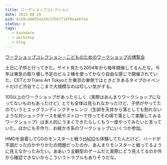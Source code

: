 ```yaml
---
title: ワークショップコレクション
date: 2015-08-29
pid: 8149ca0b554a29c57bb7710f6eae6faa
status: p
tags:
   - kosodate
   - workshop
   - blog
---
```


[ワークショップコレクション・こどものためのワークショップの博覧会][1]

土日に子供と行ってきた。サイト見たら2004年から毎年開催してるんだな。今年は東急の取り壊し予定のビル２棟を使ってかなり自由な感じで開催されていた。CETとかTrans Art Tokyoとか東京の東側ではときどきあるタイプのイベントだけど渋谷でここまで大規模なのは珍しい気がする。

100以上のワークショップがあったらしく（実際はあんまりワークショップになってないものもあったけど）とても全体は見られなかったけど、子供がやってたのでいうとエッグランディングチャレンジ（生卵を天井から落としても割れないような対ショックケースを紙やストローで作ってその場で落として実験してみるワークショップ）は本人的にうまくできたらしくもう一度やってみたいと言っていた。ほかにも手作り、お絵かき系のワークショップにいくつか参加。

HMDを装着してCGのモンスターと戦う[HADO][2]も体験してたんだけど、ハードが不調だったのかやりかたの問題だったのか、あんまりモンスターと戦ってるように見えなかったみたい。ああいう主観型のゲームだと実際にどう見えてるのか外から確認できないからこういうトラブルもありそうだな。

[1]:	http://wsc.or.jp/
[2]:	http://wsc.or.jp/workshop/special/article/2618.html